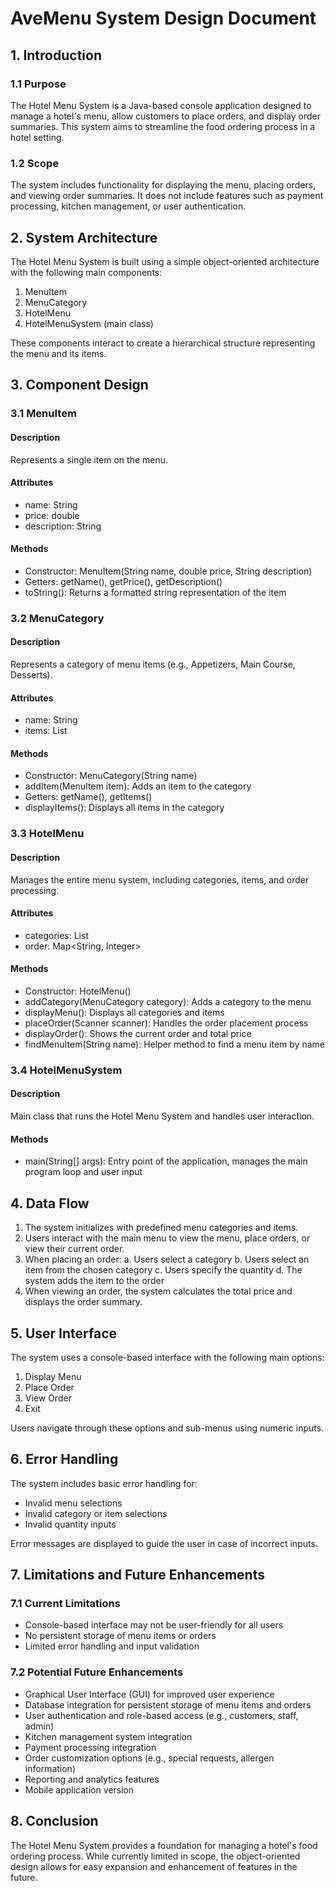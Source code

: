 
# AveMenu System Design Document

## 1. Introduction

### 1.1 Purpose
The Hotel Menu System is a Java-based console application designed to manage a hotel's menu, allow customers to place orders, and display order summaries. This system aims to streamline the food ordering process in a hotel setting.

### 1.2 Scope
The system includes functionality for displaying the menu, placing orders, and viewing order summaries. It does not include features such as payment processing, kitchen management, or user authentication.

## 2. System Architecture

The Hotel Menu System is built using a simple object-oriented architecture with the following main components:

1. MenuItem
2. MenuCategory
3. HotelMenu
4. HotelMenuSystem (main class)

These components interact to create a hierarchical structure representing the menu and its items.

## 3. Component Design

### 3.1 MenuItem

#### Description
Represents a single item on the menu.

#### Attributes
- name: String
- price: double
- description: String

#### Methods
- Constructor: MenuItem(String name, double price, String description)
- Getters: getName(), getPrice(), getDescription()
- toString(): Returns a formatted string representation of the item

### 3.2 MenuCategory

#### Description
Represents a category of menu items (e.g., Appetizers, Main Course, Desserts).

#### Attributes
- name: String
- items: List<MenuItem>

#### Methods
- Constructor: MenuCategory(String name)
- addItem(MenuItem item): Adds an item to the category
- Getters: getName(), getItems()
- displayItems(): Displays all items in the category

### 3.3 HotelMenu

#### Description
Manages the entire menu system, including categories, items, and order processing.

#### Attributes
- categories: List<MenuCategory>
- order: Map<String, Integer>

#### Methods
- Constructor: HotelMenu()
- addCategory(MenuCategory category): Adds a category to the menu
- displayMenu(): Displays all categories and items
- placeOrder(Scanner scanner): Handles the order placement process
- displayOrder(): Shows the current order and total price
- findMenuItem(String name): Helper method to find a menu item by name

### 3.4 HotelMenuSystem

#### Description
Main class that runs the Hotel Menu System and handles user interaction.

#### Methods
- main(String[] args): Entry point of the application, manages the main program loop and user input

## 4. Data Flow

1. The system initializes with predefined menu categories and items.
2. Users interact with the main menu to view the menu, place orders, or view their current order.
3. When placing an order:
   a. Users select a category
   b. Users select an item from the chosen category
   c. Users specify the quantity
   d. The system adds the item to the order
4. When viewing an order, the system calculates the total price and displays the order summary.

## 5. User Interface

The system uses a console-based interface with the following main options:

1. Display Menu
2. Place Order
3. View Order
4. Exit

Users navigate through these options and sub-menus using numeric inputs.

## 6. Error Handling

The system includes basic error handling for:
- Invalid menu selections
- Invalid category or item selections
- Invalid quantity inputs

Error messages are displayed to guide the user in case of incorrect inputs.

## 7. Limitations and Future Enhancements

### 7.1 Current Limitations
- Console-based interface may not be user-friendly for all users
- No persistent storage of menu items or orders
- Limited error handling and input validation

### 7.2 Potential Future Enhancements
- Graphical User Interface (GUI) for improved user experience
- Database integration for persistent storage of menu items and orders
- User authentication and role-based access (e.g., customers, staff, admin)
- Kitchen management system integration
- Payment processing integration
- Order customization options (e.g., special requests, allergen information)
- Reporting and analytics features
- Mobile application version

## 8. Conclusion

The Hotel Menu System provides a foundation for managing a hotel's food ordering process. While currently limited in scope, the object-oriented design allows for easy expansion and enhancement of features in the future.